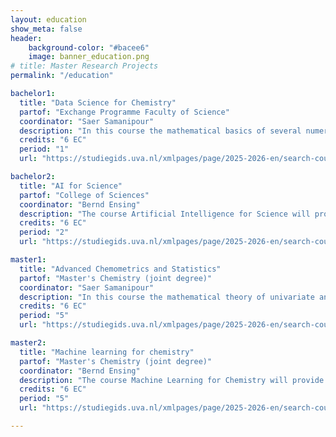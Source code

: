 ```yaml
---
layout: education
show_meta: false
header:
    background-color: "#bacee6"
    image: banner_education.png
# title: Master Research Projects
permalink: "/education"

bachelor1:
  title: "Data Science for Chemistry"
  partof: "Exchange Programme Faculty of Science"
  coordinator: "Saer Samanipour"
  description: "In this course the mathematical basics of several numerical analysis concepts will be explored. A suite of numerical tools, from data pre-processing to multivariate modeling strategies, will be discussed during the lectures. The students will be encouraged to generate their own implementations of the learnt tools in a high-level programming language such as Julia language."
  credits: "6 EC"
  period: "1"
  url: "https://studiegids.uva.nl/xmlpages/page/2025-2026-en/search-course/course/130685"

bachelor2:
  title: "AI for Science"
  partof: "College of Sciences"
  coordinator: "Bernd Ensing"
  description: "The course Artificial Intelligence for Science will provide the fundamentals of machine learning methodologies. Rather than a formal exposure, it will consist of a more hands-on approach tailored to students interested in applying machine learning to scientific problems. The course is targeted at a broad audience: from computational scientists who wish to dive in data-driven science, to experimental researchers keen on integrating machine learning in their work."
  credits: "6 EC"
  period: "2"
  url: "https://studiegids.uva.nl/xmlpages/page/2025-2026-en/search-course/course/130695"

master1:
  title: "Advanced Chemometrics and Statistics"
  partof: "Master's Chemistry (joint degree)"
  coordinator: "Saer Samanipour"
  description: "In this course the mathematical theory of univariate and multivariate statistics (e.g. PLS-DA, Random Forrest classification, and Hierarchical Clustering) as well as modelling (e.g. PCA and MCR-ALS) and optimization will be discussed."
  credits: "6 EC"
  period: "5"
  url: "https://studiegids.uva.nl/xmlpages/page/2025-2026-en/search-course/course/130560"

master2:
  title: "Machine learning for chemistry"
  partof: "Master's Chemistry (joint degree)"
  coordinator: "Bernd Ensing"
  description: "The course Machine Learning for Chemistry will provide a broad understanding of current deep learning methodologies and their application in chemical research. Rather than a formal exposure, it will consist of a more hands-on approach tailored to students interested in applying deep learning to (molecular) scientific problems."
  credits: "6 EC"
  period: "5"
  url: "https://studiegids.uva.nl/xmlpages/page/2025-2026-en/search-course/course/130565"

---
```



